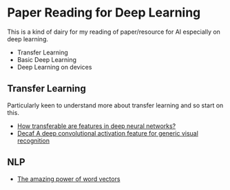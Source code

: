 Paper Reading for Deep Learning
=======

This is a kind of dairy for my reading of paper/resource for AI especially on deep learning.

  * Transfer Learning
  * Basic Deep Learning
  * Deep Learning on devices

## Transfer Learning

   Particularly keen to understand more about transfer learning and so start on this.
   
 * [How transferable are features in deep neural networks?](paper/5347-how-transferable-are-features-in-deep-neural-networks.pdf)
* [Decaf A deep convolutional activation feature for generic visual recognition](deep-convolutional-activation-feature-for-generic-visual-recognition.pdf)


## NLP

* [The amazing power of word vectors](https://blog.acolyer.org/2016/04/21/the-amazing-power-of-word-vectors/)

